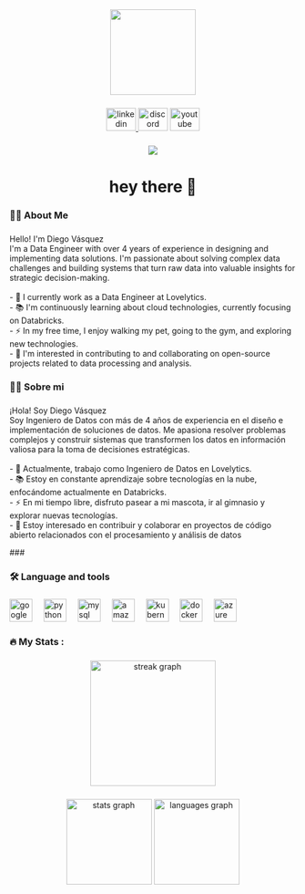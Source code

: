 
<div align="center">
  <img height="150" src="https://avatars.githubusercontent.com/u/112432650?s=400&u=13936a08c1d6104a65961e3984bff3051b4efff2&v=4"  />
</div>

###

<div align="center">
  <a href="https://www.linkedin.com/in/diegofedericovasquezromero "target="_blank"> <img src="https://raw.githubusercontent.com/maurodesouza/profile-readme-generator/master/src/assets/icons/social/linkedin/default.svg" width="52" height="40" alt="linkedin logo"  /> </a>
  <!-- <img src="https://raw.githubusercontent.com/maurodesouza/profile-readme-generator/master/src/assets/icons/social/twitter/default.svg" width="52" height="40" alt="twitter logo"  /> -->
  <a href="https://discord.gg/mbKvaU4tXY" target="_blank"><img src="https://raw.githubusercontent.com/maurodesouza/profile-readme-generator/master/src/assets/icons/social/discord/default.svg" width="52" height="40" alt="discord logo"  /></a>
  <a href="https://www.youtube.com/@diegovasquez97" target="_blank"><img src="https://raw.githubusercontent.com/maurodesouza/profile-readme-generator/master/src/assets/icons/social/youtube/default.svg" width="52" height="40" alt="youtube logo"  /></a>
</div>

###

<div align="center">
  <img src="https://visitor-badge.laobi.icu/badge?page_id=DataDiegoVasquez.DataDiegoVasquez&"  />
</div>

###

<h1 align="center">hey there 👋</h1>

###

<h3 align="left">👩‍💻  About Me</h3>

###

<p align="left">Hello! I'm Diego Vásquez<br>
I'm a Data Engineer with over 4 years of experience in designing and implementing data solutions. I'm passionate about solving complex data challenges and building systems that turn raw data into valuable insights for strategic decision-making.<br>
<br>- 🔭 I currently work as a Data Engineer at Lovelytics.
<br>- 📚 I'm continuously learning about cloud technologies, currently focusing on Databricks.
<br>- ⚡ In my free time, I enjoy walking my pet, going to the gym, and exploring new technologies.
<br>- 🌱 I'm interested in contributing to and collaborating on open-source projects related to data processing and analysis.</p>

###

###

<h3 align="left">👩‍💻  Sobre mi</h3>

###

<p align="left">¡Hola! Soy Diego Vásquez<br>
Soy Ingeniero de Datos con más de 4 años de experiencia en el diseño e implementación de soluciones de datos. Me apasiona resolver problemas complejos y construir sistemas que transformen los datos en información valiosa para la toma de decisiones estratégicas.<br>
<br>- 🔭 Actualmente, trabajo como Ingeniero de Datos en Lovelytics.
<br>- 📚 Estoy en constante aprendizaje sobre tecnologías en la nube, enfocándome actualmente en Databricks.
<br>- ⚡ En mi tiempo libre, disfruto pasear a mi mascota, ir al gimnasio y explorar nuevas tecnologías.
<br>- 🌱 Estoy interesado en contribuir y colaborar en proyectos de código abierto relacionados con el procesamiento y análisis de datos</p>
###

<h3 align="left">🛠 Language and tools</h3>

###

<div align="left">
  <img src="https://cdn.jsdelivr.net/gh/devicons/devicon/icons/googlecloud/googlecloud-original.svg" height="40" alt="googlecloud logo"  />
  <img width="12" />
  <img src="https://cdn.jsdelivr.net/gh/devicons/devicon/icons/python/python-original.svg" height="40" alt="python logo"  />
  <img width="12" />
  <img src="https://cdn.jsdelivr.net/gh/devicons/devicon/icons/mysql/mysql-original.svg" height="40" alt="mysql logo"  />
  <img width="12" />
  <img src="https://cdn.jsdelivr.net/gh/devicons/devicon/icons/amazonwebservices/amazonwebservices-line-wordmark.svg" height="40" alt="amazonwebservices logo"  />
  <img width="12" />
  <img src="https://cdn.jsdelivr.net/gh/devicons/devicon/icons/kubernetes/kubernetes-plain.svg" height="40" alt="kubernetes logo"  />
  <img width="12" />
  <img src="https://cdn.jsdelivr.net/gh/devicons/devicon/icons/docker/docker-plain-wordmark.svg" height="40" alt="docker logo"  />
  <img width="12" />
  <img src="https://cdn.jsdelivr.net/gh/devicons/devicon/icons/azure/azure-original.svg" height="40" alt="azure logo"  />
</div>

###

<h3 align="left">🔥   My Stats :</h3>

###

<div align="center">
  <img src="https://streak-stats.demolab.com?user=DataDiegoVasquez&locale=en&mode=daily&theme=dark&hide_border=false&border_radius=5&order=3" height="220" alt="streak graph"  />
</div>

###

<div align="center">
  <img src="https://github-readme-stats.vercel.app/api?username=DataDiegoVasquez&hide_title=false&hide_rank=false&show_icons=true&include_all_commits=true&count_private=true&disable_animations=false&theme=dracula&locale=en&hide_border=false&order=1" height="150" alt="stats graph"  />
  <img src="https://github-readme-stats.vercel.app/api/top-langs?username=DataDiegoVasquez&locale=en&hide_title=false&layout=compact&card_width=320&langs_count=5&theme=dracula&hide_border=false&order=2" height="150" alt="languages graph"  />
</div>

###
